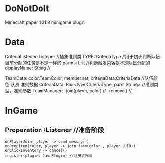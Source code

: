 # DoNotDoIt
Minecraft paper 1.21.8 minigame plugin

# Data
CriteriaListener: Listener //抽象准则类
    TYPE: CriteriaType //用于初步判断队伍目前分配的任务是不是一样的
    parms: List<String> //判断触发内容是不是队伍分配的
    displayName: String //

TeamData: color:TeamColor, member:set<UUID>, criteriaData:CriteriaData //队伍颜色 队员 准则数据
CriteriaData: Pair<type:CriteriaType, parm:String> //准则类型，准则参数
TeamManager: 
    -join(player, color) //
    -remove() //

# InGame
## Preparation :Listener //准备阶段
    onPlayerJoin( player -> send message )
    onDropItem(color, player -> join team(color , player.UUID))
    onClickInventory -> cancel()
    register(plugin: JavaPlugin) //注册监听器